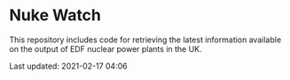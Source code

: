# Nuke Watch

This repository includes code for retrieving the latest information available on the output of EDF nuclear power plants in the UK.

Last updated: 2021-02-17 04:06